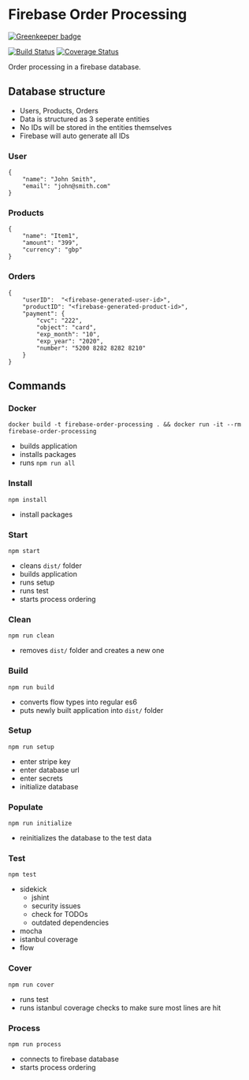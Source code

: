 # Firebase Order Processing

[![Greenkeeper badge](https://badges.greenkeeper.io/devotox/firebase-order-processing.svg)](https://greenkeeper.io/)

[![Build Status](https://travis-ci.org/devotox/firebase-order-processing.svg?branch=master)](https://travis-ci.org/devotox/firebase-order-processing)
[![Coverage Status](https://coveralls.io/repos/github/devotox/firebase-order-processing/badge.svg?branch=master)](https://coveralls.io/github/devotox/firebase-order-processing?branch=master)

Order processing in a firebase database.

## Database structure
- Users, Products, Orders
- Data is structured as 3 seperate entities
- No IDs will be stored in the entities themselves
- Firebase will auto generate all IDs

### User
```
{
    "name": "John Smith",
    "email": "john@smith.com"
}
```

### Products
```
{
    "name": "Item1",
    "amount": "399",
    "currency": "gbp"
}
```

### Orders
```
{
    "userID":  "<firebase-generated-user-id>",
    "productID": "<firebase-generated-product-id>",
    "payment": {
        "cvc": "222",
        "object": "card",
        "exp_month": "10",
        "exp_year": "2020",
        "number": "5200 8282 8282 8210"
    }
}
```

## Commands
### Docker
`docker build -t firebase-order-processing . && docker run -it --rm firebase-order-processing`
- builds application
- installs packages
- runs `npm run all`

### Install
`npm install`
- install packages

### Start
`npm start`
- cleans `dist/` folder
- builds application
- runs setup
- runs test
- starts process ordering

### Clean
`npm run clean`
- removes `dist/` folder and creates a new one

### Build
`npm run build`
- converts flow types into regular es6
- puts newly built application into `dist/` folder

### Setup
`npm run setup`
- enter stripe key
- enter database url
- enter secrets
- initialize database

### Populate
`npm run initialize`
- reinitializes the database to the test data

### Test
`npm test`
- sidekick
	- jshint
	- security issues
	- check for TODOs
	- outdated dependencies
- mocha
- istanbul coverage
- flow

### Cover
`npm run cover`
- runs test
- runs istanbul coverage checks to make  sure most lines are hit

### Process
`npm run process`
- connects to firebase database
- starts process ordering